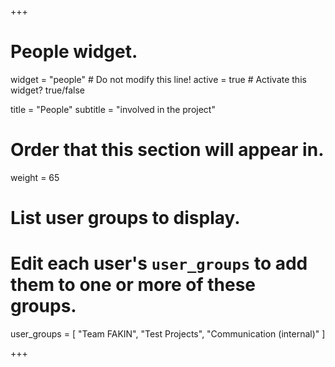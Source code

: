 +++
# People widget.
widget = "people"  # Do not modify this line!
active = true  # Activate this widget? true/false

title = "People"
subtitle = "involved in the project"

# Order that this section will appear in.
weight = 65

# List user groups to display.
#   Edit each user's `user_groups` to add them to one or more of these groups.
user_groups = [
"Team FAKIN",
"Test Projects",
"Communication (internal)"
]

+++
